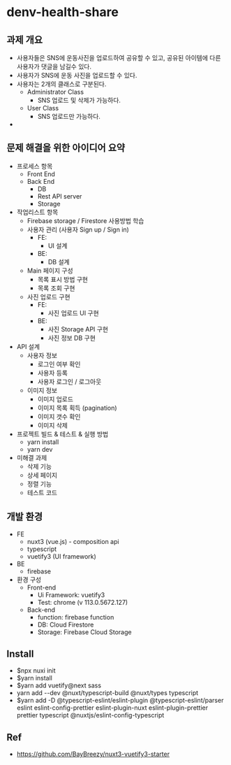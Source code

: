 # denv-health-share

## 과제 개요

- 사용자들은 SNS에 운동사진을 업로드하여 공유할 수 있고, 공유된 아이템에 다른 사용자가 댓글을 남길수 있다.
- 사용자가 SNS에 운동 사진을 업로드할 수 있다.
- 사용자는 2개의 클래스로 구분된다.
  - Administrator Class
    - SNS 업로드 및 삭제가 가능하다.
  - User Class
    - SNS 업로드만 가능하다.
-

## 문제 해결을 위한 아이디어 요약

- 프로세스 항목
  - Front End
  - Back End
    - DB
    - Rest API server
    - Storage
- 작업리스트 항목
  - Firebase storage / Firestore 사용방법 학습
  - 사용자 관리 (사용자 Sign up / Sign in)
    - FE:
      - UI 설계
    - BE:
      - DB 설계
  - Main 페이지 구성
    - 목록 표시 방법 구현
    - 목록 조회 구현
  - 사진 업로드 구현
    - FE:
      - 사진 업로드 UI 구현
    - BE:
      - 사진 Storage API 구현
      - 사진 정보 DB 구현
- API 설계
  - 사용자 정보
    - 로그인 여부 확인
    - 사용자 등록
    - 사용자 로그인 / 로그아웃
  - 이미지 정보
    - 이미지 업로드
    - 이미지 목록 획득 (pagination)
    - 이미지 갯수 확인
    - 이미지 삭제
- 프로젝트 빌드 & 테스트 & 실행 방법
  - yarn install
  - yarn dev
- 미해결 과제
  - 삭제 기능
  - 상세 페이지
  - 정렬 기능
  - 테스트 코드

## 개발 환경

- FE
  - nuxt3 (vue.js) - composition api
  - typescript
  - vuetify3 (UI framework)
- BE
  - firebase
- 환경 구성
  - Front-end
    - Ui Framework: vuetify3
    - Test: chrome (v 113.0.5672.127)
  - Back-end
    - function: firebase function
    - DB: Cloud Firestore
    - Storage: Firebase Cloud Storage

## Install

- $npx nuxi init
- $yarn install
- $yarn add vuetify@next sass
- yarn add --dev @nuxt/typescript-build @nuxt/types typescript
- $yarn add -D @typescript-eslint/eslint-plugin @typescript-eslint/parser eslint eslint-config-prettier eslint-plugin-nuxt eslint-plugin-prettier prettier typescript @nuxtjs/eslint-config-typescript

## Ref

- https://github.com/BayBreezy/nuxt3-vuetify3-starter
